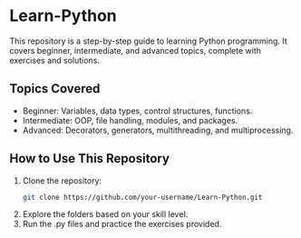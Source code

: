 # Learn-Python
This repository is a step-by-step guide to learning Python programming. It covers beginner, intermediate, and advanced topics, complete with exercises and solutions.  

## Topics Covered  
- Beginner: Variables, data types, control structures, functions.  
- Intermediate: OOP, file handling, modules, and packages.  
- Advanced: Decorators, generators, multithreading, and multiprocessing.  

## How to Use This Repository  
1. Clone the repository:  
   ```bash
   git clone https://github.com/your-username/Learn-Python.git

2. Explore the folders based on your skill level.
3. Run the .py files and practice the exercises provided.
